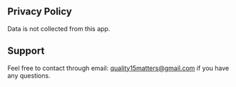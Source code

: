 ## Privacy Policy
Data is not collected from this app.
## Support
Feel free to contact through email: quality15matters@gmail.com if you have any questions.
